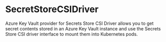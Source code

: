 # SecretStoreCSIDriver
Azure Key Vault provider for Secrets Store CSI Driver allows you to get secret contents stored in an Azure Key Vault instance and use the Secrets Store CSI driver interface to mount them into Kubernetes pods.
